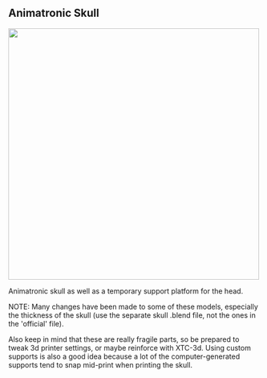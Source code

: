 ## Animatronic Skull

<a href="url"><img src="https://github.com/misses-robot/Sylvie-The-Robot/blob/master/blender/stable/animatronic-skull/Screenshot%20from%202019-03-16%2017-37-18.png" width="500" ></a>

Animatronic skull as well as a temporary support platform for the head.

NOTE: Many changes have been made to some of these models, especially the thickness of the skull (use the separate skull .blend file, not the ones in the 'official' file). 

Also keep in mind that these are really fragile parts, so be prepared to tweak 3d printer settings, or maybe reinforce with XTC-3d. Using custom supports is also a good idea because a lot of the computer-generated supports tend to snap mid-print when printing the skull.
